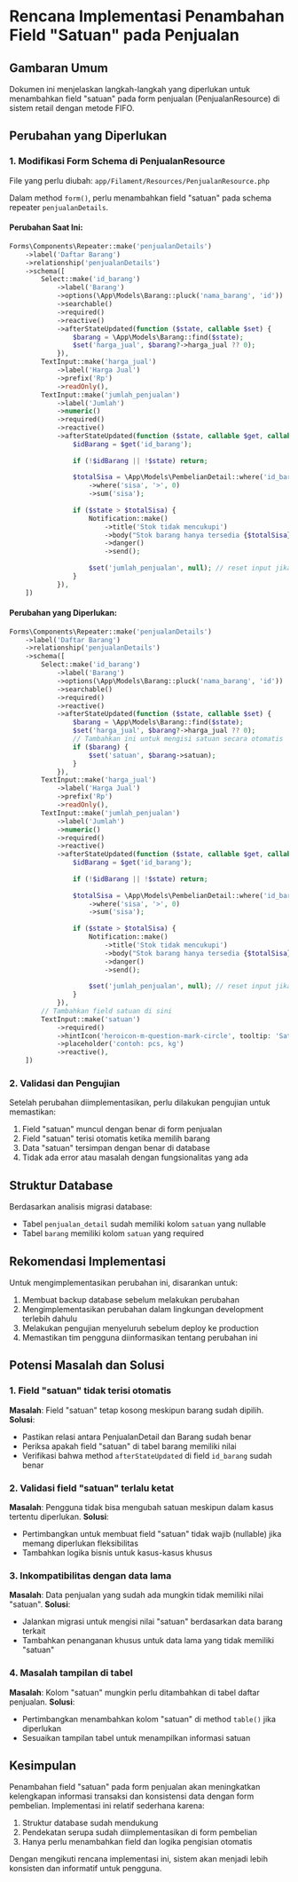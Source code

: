 # Rencana Implementasi Penambahan Field "Satuan" pada Penjualan

## Gambaran Umum
Dokumen ini menjelaskan langkah-langkah yang diperlukan untuk menambahkan field "satuan" pada form penjualan (PenjualanResource) di sistem retail dengan metode FIFO.

## Perubahan yang Diperlukan

### 1. Modifikasi Form Schema di PenjualanResource

File yang perlu diubah: `app/Filament/Resources/PenjualanResource.php`

Dalam method `form()`, perlu menambahkan field "satuan" pada schema repeater `penjualanDetails`.

#### Perubahan Saat Ini:
```php
Forms\Components\Repeater::make('penjualanDetails')
    ->label('Daftar Barang')
    ->relationship('penjualanDetails')
    ->schema([
        Select::make('id_barang')
            ->label('Barang')
            ->options(\App\Models\Barang::pluck('nama_barang', 'id'))
            ->searchable()
            ->required()
            ->reactive()
            ->afterStateUpdated(function ($state, callable $set) {
                $barang = \App\Models\Barang::find($state);
                $set('harga_jual', $barang?->harga_jual ?? 0);
            }),
        TextInput::make('harga_jual')
            ->label('Harga Jual')
            ->prefix('Rp')
            ->readOnly(),
        TextInput::make('jumlah_penjualan')
            ->label('Jumlah')
            ->numeric()
            ->required()
            ->reactive()
            ->afterStateUpdated(function ($state, callable $get, callable $set) {
                $idBarang = $get('id_barang');
                
                if (!$idBarang || !$state) return;
                
                $totalSisa = \App\Models\PembelianDetail::where('id_barang', $idBarang)
                    ->where('sisa', '>', 0)
                    ->sum('sisa');
                
                if ($state > $totalSisa) {
                    Notification::make()
                        ->title('Stok tidak mencukupi')
                        ->body("Stok barang hanya tersedia {$totalSisa}, permintaan {$state}.")
                        ->danger()
                        ->send();
                    
                    $set('jumlah_penjualan', null); // reset input jika invalid
                }
            }),
    ])
```

#### Perubahan yang Diperlukan:
```php
Forms\Components\Repeater::make('penjualanDetails')
    ->label('Daftar Barang')
    ->relationship('penjualanDetails')
    ->schema([
        Select::make('id_barang')
            ->label('Barang')
            ->options(\App\Models\Barang::pluck('nama_barang', 'id'))
            ->searchable()
            ->required()
            ->reactive()
            ->afterStateUpdated(function ($state, callable $set) {
                $barang = \App\Models\Barang::find($state);
                $set('harga_jual', $barang?->harga_jual ?? 0);
                // Tambahkan ini untuk mengisi satuan secara otomatis
                if ($barang) {
                    $set('satuan', $barang->satuan);
                }
            }),
        TextInput::make('harga_jual')
            ->label('Harga Jual')
            ->prefix('Rp')
            ->readOnly(),
        TextInput::make('jumlah_penjualan')
            ->label('Jumlah')
            ->numeric()
            ->required()
            ->reactive()
            ->afterStateUpdated(function ($state, callable $get, callable $set) {
                $idBarang = $get('id_barang');
                
                if (!$idBarang || !$state) return;
                
                $totalSisa = \App\Models\PembelianDetail::where('id_barang', $idBarang)
                    ->where('sisa', '>', 0)
                    ->sum('sisa');
                
                if ($state > $totalSisa) {
                    Notification::make()
                        ->title('Stok tidak mencukupi')
                        ->body("Stok barang hanya tersedia {$totalSisa}, permintaan {$state}.")
                        ->danger()
                        ->send();
                    
                    $set('jumlah_penjualan', null); // reset input jika invalid
                }
            }),
        // Tambahkan field satuan di sini
        TextInput::make('satuan')
            ->required()
            ->hintIcon('heroicon-m-question-mark-circle', tooltip: 'Satuan terisi otomatis sesuai dengan satuan yang ada di tabel barang')
            ->placeholder('contoh: pcs, kg')
            ->reactive(),
    ])
```

### 2. Validasi dan Pengujian

Setelah perubahan diimplementasikan, perlu dilakukan pengujian untuk memastikan:
1. Field "satuan" muncul dengan benar di form penjualan
2. Field "satuan" terisi otomatis ketika memilih barang
3. Data "satuan" tersimpan dengan benar di database
4. Tidak ada error atau masalah dengan fungsionalitas yang ada

## Struktur Database

Berdasarkan analisis migrasi database:
- Tabel `penjualan_detail` sudah memiliki kolom `satuan` yang nullable
- Tabel `barang` memiliki kolom `satuan` yang required

## Rekomendasi Implementasi

Untuk mengimplementasikan perubahan ini, disarankan untuk:
1. Membuat backup database sebelum melakukan perubahan
2. Mengimplementasikan perubahan dalam lingkungan development terlebih dahulu
3. Melakukan pengujian menyeluruh sebelum deploy ke production
4. Memastikan tim pengguna diinformasikan tentang perubahan ini

## Potensi Masalah dan Solusi

### 1. Field "satuan" tidak terisi otomatis
**Masalah**: Field "satuan" tetap kosong meskipun barang sudah dipilih.
**Solusi**: 
- Pastikan relasi antara PenjualanDetail dan Barang sudah benar
- Periksa apakah field "satuan" di tabel barang memiliki nilai
- Verifikasi bahwa method `afterStateUpdated` di field `id_barang` sudah benar

### 2. Validasi field "satuan" terlalu ketat
**Masalah**: Pengguna tidak bisa mengubah satuan meskipun dalam kasus tertentu diperlukan.
**Solusi**:
- Pertimbangkan untuk membuat field "satuan" tidak wajib (nullable) jika memang diperlukan fleksibilitas
- Tambahkan logika bisnis untuk kasus-kasus khusus

### 3. Inkompatibilitas dengan data lama
**Masalah**: Data penjualan yang sudah ada mungkin tidak memiliki nilai "satuan".
**Solusi**:
- Jalankan migrasi untuk mengisi nilai "satuan" berdasarkan data barang terkait
- Tambahkan penanganan khusus untuk data lama yang tidak memiliki "satuan"

### 4. Masalah tampilan di tabel
**Masalah**: Kolom "satuan" mungkin perlu ditambahkan di tabel daftar penjualan.
**Solusi**:
- Pertimbangkan menambahkan kolom "satuan" di method `table()` jika diperlukan
- Sesuaikan tampilan tabel untuk menampilkan informasi satuan

## Kesimpulan

Penambahan field "satuan" pada form penjualan akan meningkatkan kelengkapan informasi transaksi dan konsistensi data dengan form pembelian. Implementasi ini relatif sederhana karena:
1. Struktur database sudah mendukung
2. Pendekatan serupa sudah diimplementasikan di form pembelian
3. Hanya perlu menambahkan field dan logika pengisian otomatis

Dengan mengikuti rencana implementasi ini, sistem akan menjadi lebih konsisten dan informatif untuk pengguna.
